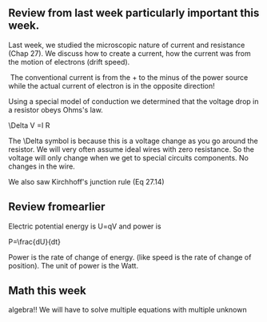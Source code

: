 ## Review from last week particularly important this week. 
 
Last week, we studied the microscopic nature of current and resistance (Chap 27). We discuss how to create a current, how the current was from the motion of electrons (drift speed). 

<lrndesign-sidenote label="Instructor Note" icon="bookmark" bg-color="#c2e5f2">
 The conventional current is from the + to the minus of the power source while the actual current of electron is in the opposite direction!
</lrndesign-sidenote>


Using a special model of conduction we determined that the voltage drop in a resistor obeys Ohms's law. 

<lrn-math> \Delta V =I R

<lrndesign-sidenote label="Instructor Note" icon="bookmark" bg-color="#c2e5f2">
The \Delta symbol is because this is a voltage change as you go around the resistor. We will very often assume ideal wires with zero resistance. So the voltage will only change when we get to special circuits components. No changes in the wire. 
</lrndesign-sidenote>

 We also saw Kirchhoff's junction rule (Eq 27.14) 

## Review fromearlier 

Electric potential energy is <lrn-math> U=qV </lrn-math> and power is 

<lrn-math>P=\frac{dU}{dt} </lrn-math>

Power is the rate of change of energy. (like speed is the rate of change of position). The unit of power is the Watt. 

## Math this week

algebra!! We will have to solve multiple equations with multiple unknown
